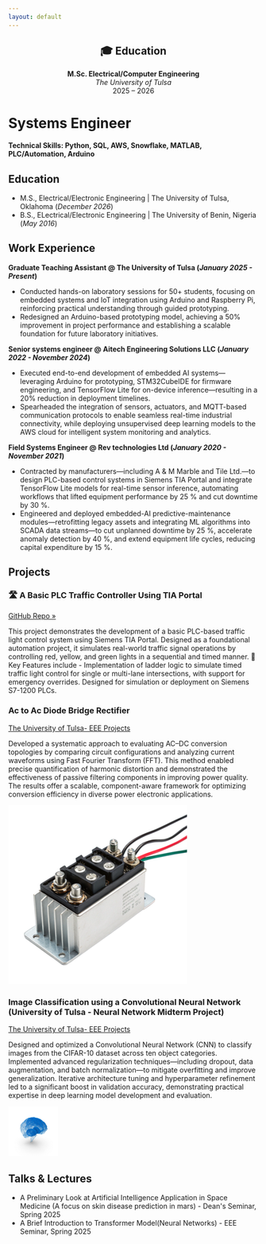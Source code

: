 ```yaml
---
layout: default
---
```


<div align="center">

## 🎓 Education

**M.Sc. Electrical/Computer Engineering**  
*The University of Tulsa*  
2025 – 2026

</div>

# Systems Engineer

#### Technical Skills: Python, SQL, AWS, Snowflake, MATLAB, PLC/Automation, Arduino

## Education							       		
- M.S., Electrical/Electronic Engineering	| The University of Tulsa, Oklahoma (_December 2026_)	 			        		
- B.S., ELectrical/Electronic Engineering | The University of Benin, Nigeria (_May 2016_)

## Work Experience
**Graduate Teaching Assistant @ The University of Tulsa (_January 2025 - Present_)**
-  Conducted hands-on laboratory sessions for 50+ students, focusing on embedded systems and IoT integration using Arduino and Raspberry Pi, reinforcing practical understanding through guided prototyping.
- Redesigned an Arduino-based prototyping model, achieving a 50% improvement in project performance and establishing a scalable foundation for future laboratory initiatives.

**Senior systems engineer @ Aitech Engineering Solutions LLC (_January 2022 - November 2024_)**
- Executed end-to-end development of embedded AI systems—leveraging Arduino for prototyping, STM32CubeIDE for firmware engineering, and TensorFlow Lite for on-device inference—resulting in a 20% reduction in deployment timelines.
- Spearheaded the integration of sensors, actuators, and MQTT-based communication protocols to enable seamless real-time industrial connectivity, while deploying unsupervised deep learning models to the AWS cloud for intelligent system monitoring and analytics.

**Field Systems Engineer @ Rev technologies Ltd (_January 2020 - November 2021_)**
- Contracted by manufacturers—including A & M Marble and Tile Ltd.—to design PLC-based control systems in Siemens TIA Portal and integrate TensorFlow Lite models for real-time sensor inference, automating workflows that lifted equipment performance by 25 % and cut downtime by 30 %.
- Engineered and deployed embedded-AI predictive-maintenance modules—retrofitting legacy assets and integrating ML algorithms into SCADA data streams—to cut unplanned downtime by 25 %, accelerate anomaly detection by 40 %, and extend equipment life cycles, reducing capital expenditure by 15 %.

## Projects
### **🛣️ A Basic PLC Traffic Controller Using TIA Portal** 
[GitHub Repo »](/https://github.com/Chidinmaidonor/PLC-Project-Traffic-Light-Control-System-without-HMI-in-Siemens-TIA-Portal.git)

This project demonstrates the development of a basic PLC-based traffic light control system using Siemens TIA Portal. Designed as a foundational automation project, it simulates real-world traffic signal operations by controlling red, yellow, and green lights in a sequential and timed manner.
🔧 Key Features include - Implementation of ladder logic to simulate timed traffic light control for single or multi-lane intersections, with support for emergency overrides. Designed for simulation or deployment on Siemens S7-1200 PLCs.

### Ac to Ac Diode Bridge Rectifier
[The University of Tulsa- EEE Projects](/projects/university_of_tulsa/Chidinma_Idonor_P.E_Midterm_Project_Report.pdf)

Developed a systematic approach to evaluating AC–DC conversion topologies by comparing circuit configurations and analyzing current waveforms using Fast Fourier Transform (FFT). This method enabled precise quantification of harmonic distortion and demonstrated the effectiveness of passive filtering components in improving power quality. The results offer a scalable, component-aware framework for optimizing conversion efficiency in diverse power electronic applications.

![Power Electronics](/assets/img/rec.png)

### Image Classification using a Convolutional Neural Network (University of Tulsa - Neural Network Midterm Project)
[The University of Tulsa- EEE Projects](/projects/university_of_tulsa/Chidinma_Idonor_Neural_Network_Midterm_Project_Report.pdf)

Designed and optimized a Convolutional Neural Network (CNN) to classify images from the CIFAR-10 dataset across ten object categories. Implemented advanced regularization techniques—including dropout, data augmentation, and batch normalization—to mitigate overfitting and improve generalization. Iterative architecture tuning and hyperparameter refinement led to a significant boost in validation accuracy, demonstrating practical expertise in deep learning model development and evaluation.

<img src=" /assets/img/cvv.jpg" alt="CNN Image Classification" width="100" height="100"/>

## Talks & Lectures
- A Preliminary Look at Artificial Intelligence Application in Space Medicine (A focus on skin disease prediction in mars) - Dean's Seminar, Spring 2025
- A Brief Introduction to Transformer Model(Neural Networks) - EEE Seminar, Spring 2025


